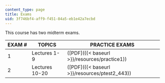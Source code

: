 ```yaml
---
content_type: page
title: Exams
uid: 3f746bf4-aff9-f451-84a5-eb1e42a7ecbd
---
```


This course has two midterm exams.

| EXAM # | TOPICS | PRACTICE EXAMS |
| --- | --- | --- |
| 1 | Lectures 1-9 | ([PDF]({{< baseurl >}}/resources/practice1)) |
| 2 | Lectures 10-20 | ([PDF]({{< baseurl >}}/resources/ptest2_443))